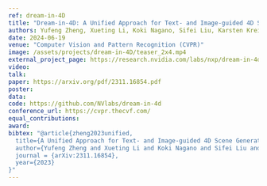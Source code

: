```yaml
---
ref: dream-in-4D
title: "Dream-in-4D: A Unified Approach for Text- and Image-guided 4D Scene Generation"
authors: Yufeng Zheng, Xueting Li, Koki Nagano, Sifei Liu, Karsten Kreis, Otmar Hilliges, Shalini De Mello
date: 2024-06-19
venue: "Computer Vision and Pattern Recognition (CVPR)"
image: /assets/projects/dream-in-4D/teaser_2x4.mp4
external_project_page: https://research.nvidia.com/labs/nxp/dream-in-4d/
video: 
talk: 
paper: https://arxiv.org/pdf/2311.16854.pdf
poster: 
data: 
code: https://github.com/NVlabs/dream-in-4d
conference_url: https://cvpr.thecvf.com/
equal_contributions: 
award: 
bibtex: "@article{zheng2023unified,
  title={A Unified Approach for Text- and Image-guided 4D Scene Generation},
  author={Yufeng Zheng and Xueting Li and Koki Nagano and Sifei Liu and Karsten Kreis and Otmar Hilliges and Shalini De Mello},
  journal = {arXiv:2311.16854},
  year={2023}
}"
---
```


